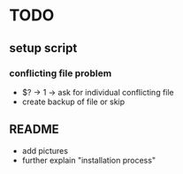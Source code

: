 # TODO

## setup script
### conflicting file problem
- $? -> 1 -> ask for individual conflicting file
- create backup of file or skip

## README
- add pictures
- further explain "installation process"

